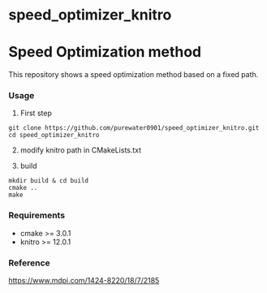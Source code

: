 # speed_optimizer_knitro

# Speed Optimization method   
This repository shows a speed optimization method based on a fixed path. 

### Usage
1. First step
```
git clone https://github.com/purewater0901/speed_optimizer_knitro.git
cd speed_optimizer_knitro
```

2. modify knitro path in CMakeLists.txt


3. build
```
mkdir build & cd build
cmake ..
make
```

### Requirements
- cmake >= 3.0.1
- knitro >= 12.0.1

### Reference 
https://www.mdpi.com/1424-8220/18/7/2185
